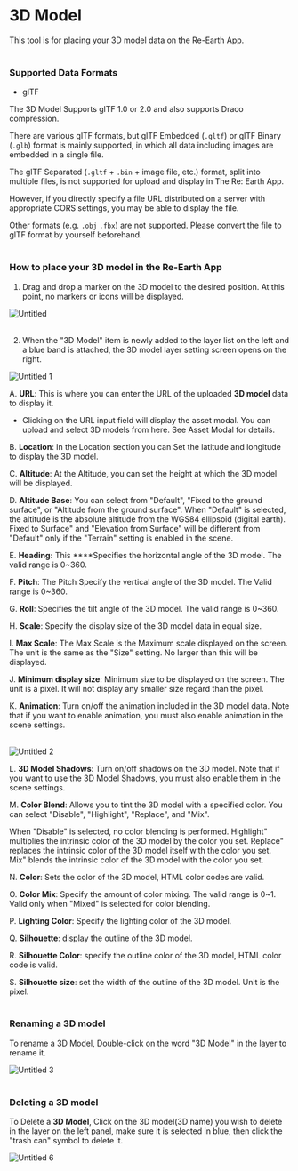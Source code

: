 # 3D Model

This tool is for placing your 3D model data on the Re-Earth App.
<br>
<br>

### Supported Data Formats

- glTF

The 3D Model Supports glTF 1.0 or 2.0 and also supports Draco compression.

There are various glTF formats, but glTF Embedded (`.gltf`) or glTF Binary (`.glb`) format is mainly supported, in which all data including images are embedded in a single file.

The glTF Separated (`.gltf` + `.bin` + image file, etc.) format, split into multiple files, is not supported for upload and display in The Re: Earth App. 

However, if you directly specify a file URL distributed on a server with appropriate CORS settings, you may be able to display the file.

Other formats (e.g. `.obj` `.fbx`) are not supported. Please convert the file to glTF format by yourself beforehand.
<br>
<br>

### How to place your 3D model in the Re-Earth App

1. Drag and drop a marker on the 3D model to the desired position. At this point, no markers or icons will be displayed.

![Untitled](https://github.com/CS-eukarya/User-Manual-English-/assets/154571156/5a53df56-9017-4df4-a7d3-510c442b5a0b)
<br>
<br>

2. When the "3D Model" item is newly added to the layer list on the left and a blue band is attached, the 3D model layer setting screen opens on the right.

![Untitled 1](https://github.com/CS-eukarya/User-Manual-English-/assets/154571156/fd865083-bfcc-4a03-8a0d-5ab88f2f0ab4)

A. **URL**: This is where you can enter the URL of the uploaded **3D model** data to display it.

- Clicking on the URL input field will display the asset modal. You can upload and select 3D models from here. See Asset Modal for details.

B. **Location**: In the Location section you can Set the latitude and longitude to display the 3D model.

C. **Altitude**: At the Altitude, you can set the height at which the 3D model will be displayed.

D. **Altitude Base**: You can select from "Default", "Fixed to the ground surface", or "Altitude from the ground surface". When "Default" is selected, the altitude is the absolute altitude from the WGS84 ellipsoid (digital earth). Fixed to Surface" and "Elevation from Surface" will be different from "Default" only if the "Terrain" setting is enabled in the scene.

E. **Heading:** This ****Specifies the horizontal angle of the 3D model. The valid range is 0~360.

F. **Pitch**: The Pitch Specify the vertical angle of the 3D model. The Valid range is 0~360.

G. **Roll**: Specifies the tilt angle of the 3D model. The valid range is 0~360.

H. **Scale**: Specify the display size of the 3D model data in equal size.

I. **Max Scale**: The Max Scale is the Maximum scale displayed on the screen. The unit is the same as the "Size" setting. No larger than this will be displayed.

J. **Minimum display size**: Minimum size to be displayed on the screen. The unit is a pixel. It will not display any smaller size regard than the pixel.

K. **Animation**: Turn on/off the animation included in the 3D model data. Note that if you want to enable animation, you must also enable animation in the scene settings.
<br>
<br>

![Untitled 2](https://github.com/CS-eukarya/User-Manual-English-/assets/154571156/e1fc7763-16a6-45f6-af80-75eb6d974fa6)

L. **3D Model Shadows**: Turn on/off shadows on the 3D model. Note that if you want to use the 3D Model Shadows, you must also enable them in the scene settings.

M. **Color Blend**: Allows you to tint the 3D model with a specified color. You can select "Disable", "Highlight", "Replace", and "Mix". 

When "Disable" is selected, no color blending is performed. Highlight" multiplies the intrinsic color of the 3D model by the color you set. Replace" replaces the intrinsic color of the 3D model itself with the color you set. Mix" blends the intrinsic color of the 3D model with the color you set.

N. **Color**: Sets the color of the 3D model, HTML color codes are valid.

O. **Color Mix**: Specify the amount of color mixing. The valid range is 0~1. Valid only when "Mixed" is selected for color blending.

P. **Lighting Color**: Specify the lighting color of the 3D model.

Q. **Silhouette**: display the outline of the 3D model.

R. **Silhouette Color**: specify the outline color of the 3D model, HTML color code is valid.

S. **Silhouette size**: set the width of the outline of the 3D model. Unit is the pixel.
<br>
<br>

### Renaming a 3D model

To rename a 3D Model, Double-click on the word "3D Model" in the layer to rename it.

![Untitled 3](https://github.com/CS-eukarya/User-Manual-English-/assets/154571156/8f228cec-2e59-4e67-934a-882384788423)
<br>
<br>

### Deleting a 3D model

To Delete a **3D Model**, Click on the 3D model(3D name) you wish to delete in the layer on the left panel, make sure it is selected in blue, then click the "trash can" symbol to delete it.

![Untitled 6](https://github.com/CS-eukarya/User-Manual-English-/assets/154571156/55fdd8c8-4e65-4d25-a095-5249f59e25fc)
<br>
<br>

